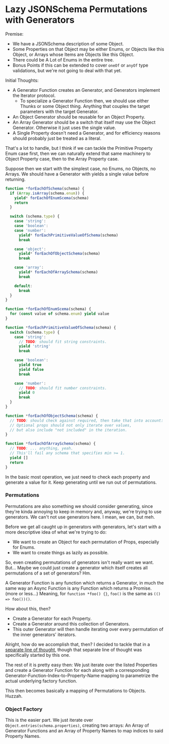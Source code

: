 Lazy JSONSchema Permutations with Generators
============================================

Premise:

- We have a JSONSchema description of some Object.
- Some Properties on that Object may be either Enums, or Objects like this Object, or Arrays whose Items are Objects like this Object.
- There could be A Lot of Enums in the entire tree.
- Bonus Points if this can be extended to cover `oneOf` or `anyOf` type validations, but we're not going to deal with that yet.

Initial Thoughts:

- A Generator Function creates an Generator, and Generators implement the Iterator protocol.
    - To specialize a Generator Function then, we should use either Thunks or some Object thing.  Anything that couples the target parameters with the target Generator.
- An Object Generator should be reusable for an Object Property.
- An Array Generator should be a switch that itself may use the Object Generator.  Otherwise it just uses the single value.
- A Single Property doesn't need a Generator, and for efficiency reasons should probably just be treated as a literal.

That's a lot to handle, but I think if we can tackle the Primitive Property Enum case first, then we can naturally extend that same machinery to Object Property case, then to the Array Property case.

Suppose then we start with the simplest case, no Enums, no Objects, no Arrays.  We should have a Generator with yields a single value before returning.

```js
function *forEachOfSchema(schema) {
  if (Array.isArray(schema.enum)) {
    yield* forEachOfEnumScema(schema)
    return
  }

  switch (schema.type) {
    case 'string':
    case 'boolean':
    case 'number':
      yield* forEachPrimitiveValueOfSchema(schema)
      break

    case 'object':
      yield* forEachOfObjectSchema(schema)
      break

    case 'array':
      yield* forEachOfArraySchema(schema)
      break

    default:
      break
  }
}

function *forEachOfEnumScema(schema) {
  for (const value of schema.enum) yield value
}

function *forEachPrimitiveValueOfSchema(schema) {
  switch (schema.type) {
    case 'string':
      // TODO: should fit string constraints.
      yield 'string'
      break

    case 'boolean':
      yield true
      yield false
      break

    case 'number':
      // TODO: should fit number constraints.
      yield 0
      break
  }
}

function *forEachOfObjectSchema(schema) {
  // TODO: should check against required, then take that into account:
  // Optional props should not only iterate over values,
  // but also include "not included" in the iteration.
}

function *forEachOfArraySchema(schema) {
  // TODO: ... anything, yeah.
  // This'll fail any schema that specifies min >= 1.
  yield []
  return
}
```

In the basic most operation, we just need to check each property and generate a value for it.  Keep generating until we run out of permutations.


### Permutations

Permutations are also something we should consider generating, since they're kinda annoying to keep in memory and, anyway, we're trying to use generators.  We can't not use generators here.  I mean, we can, but meh.

Before we get all caught up in generators with generators, let's start with a more descriptive idea of what we're trying to do:

- We want to create an Object for each permutation of Props, especially for Enums.
- We want to create things as lazily as possible.

So, even creating permutations of generators isn't really want we want.  But... Maybe we could just create a generator which itself creates all permutations of a set of generators?  Hm.

A Generator Function is any function which returns a Generator, in much the same way an Async Function is any Function which returns a Promise. (more or less...)  Meaning, for `function *foo() {}`, `foo()` is the same as `(() => foo())()`.

How about this, then?

- Create a Generator for each Property.
- Create a Generator around this collection of Generators.
- This outer Generator will then handle iterating over every permutation of the inner generators' iterators.

Alright, how do we accomplish that, then?  I decided to tackle that in a [separate line of thought](./Generators%20-%20Permutations.md), though that separate line of thought was specifically started by this one.

The rest of it is pretty easy then: We just iterate over the listed Properties and create a Generator Function for each along with a corresponding Generator-Function-Index-to-Property-Name mapping to parametrize the actual underlying factory function.

This then becomes basically a mapping of Permutations to Objects.  Huzzah.


### Object Factory

This is the easier part.  We just iterate over `Object.entries(schema.properties)`, creating two arrays: An Array of Generator Functions and an Array of Property Names to map indices to said Property Names.

